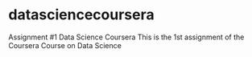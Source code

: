 # datasciencecoursera
Assignment #1 Data Science Coursera
This is the 1st assignment of the Coursera Course on Data Science
